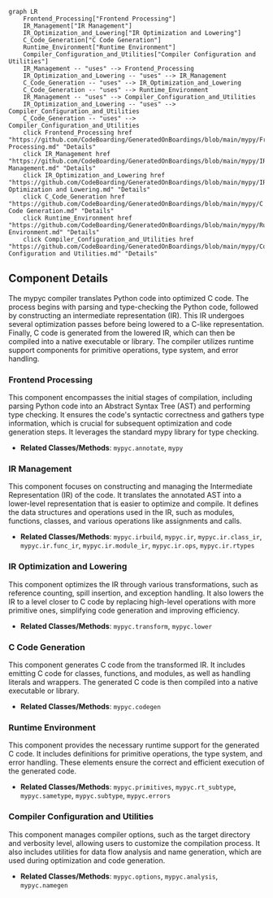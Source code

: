 ```mermaid
graph LR
    Frontend_Processing["Frontend Processing"]
    IR_Management["IR Management"]
    IR_Optimization_and_Lowering["IR Optimization and Lowering"]
    C_Code_Generation["C Code Generation"]
    Runtime_Environment["Runtime Environment"]
    Compiler_Configuration_and_Utilities["Compiler Configuration and Utilities"]
    IR_Management -- "uses" --> Frontend_Processing
    IR_Optimization_and_Lowering -- "uses" --> IR_Management
    C_Code_Generation -- "uses" --> IR_Optimization_and_Lowering
    C_Code_Generation -- "uses" --> Runtime_Environment
    IR_Management -- "uses" --> Compiler_Configuration_and_Utilities
    IR_Optimization_and_Lowering -- "uses" --> Compiler_Configuration_and_Utilities
    C_Code_Generation -- "uses" --> Compiler_Configuration_and_Utilities
    click Frontend_Processing href "https://github.com/CodeBoarding/GeneratedOnBoardings/blob/main/mypy/Frontend Processing.md" "Details"
    click IR_Management href "https://github.com/CodeBoarding/GeneratedOnBoardings/blob/main/mypy/IR Management.md" "Details"
    click IR_Optimization_and_Lowering href "https://github.com/CodeBoarding/GeneratedOnBoardings/blob/main/mypy/IR Optimization and Lowering.md" "Details"
    click C_Code_Generation href "https://github.com/CodeBoarding/GeneratedOnBoardings/blob/main/mypy/C Code Generation.md" "Details"
    click Runtime_Environment href "https://github.com/CodeBoarding/GeneratedOnBoardings/blob/main/mypy/Runtime Environment.md" "Details"
    click Compiler_Configuration_and_Utilities href "https://github.com/CodeBoarding/GeneratedOnBoardings/blob/main/mypy/Compiler Configuration and Utilities.md" "Details"
```

## Component Details

The mypyc compiler translates Python code into optimized C code. The process begins with parsing and type-checking the Python code, followed by constructing an intermediate representation (IR). This IR undergoes several optimization passes before being lowered to a C-like representation. Finally, C code is generated from the lowered IR, which can then be compiled into a native executable or library. The compiler utilizes runtime support components for primitive operations, type system, and error handling.

### Frontend Processing
This component encompasses the initial stages of compilation, including parsing Python code into an Abstract Syntax Tree (AST) and performing type checking. It ensures the code's syntactic correctness and gathers type information, which is crucial for subsequent optimization and code generation steps. It leverages the standard mypy library for type checking.
- **Related Classes/Methods**: `mypyc.annotate`, `mypy`

### IR Management
This component focuses on constructing and managing the Intermediate Representation (IR) of the code. It translates the annotated AST into a lower-level representation that is easier to optimize and compile. It defines the data structures and operations used in the IR, such as modules, functions, classes, and various operations like assignments and calls.
- **Related Classes/Methods**: `mypyc.irbuild`, `mypyc.ir`, `mypyc.ir.class_ir`, `mypyc.ir.func_ir`, `mypyc.ir.module_ir`, `mypyc.ir.ops`, `mypyc.ir.rtypes`

### IR Optimization and Lowering
This component optimizes the IR through various transformations, such as reference counting, spill insertion, and exception handling. It also lowers the IR to a level closer to C code by replacing high-level operations with more primitive ones, simplifying code generation and improving efficiency.
- **Related Classes/Methods**: `mypyc.transform`, `mypyc.lower`

### C Code Generation
This component generates C code from the transformed IR. It includes emitting C code for classes, functions, and modules, as well as handling literals and wrappers. The generated C code is then compiled into a native executable or library.
- **Related Classes/Methods**: `mypyc.codegen`

### Runtime Environment
This component provides the necessary runtime support for the generated C code. It includes definitions for primitive operations, the type system, and error handling. These elements ensure the correct and efficient execution of the generated code.
- **Related Classes/Methods**: `mypyc.primitives`, `mypyc.rt_subtype`, `mypyc.sametype`, `mypyc.subtype`, `mypyc.errors`

### Compiler Configuration and Utilities
This component manages compiler options, such as the target directory and verbosity level, allowing users to customize the compilation process. It also includes utilities for data flow analysis and name generation, which are used during optimization and code generation.
- **Related Classes/Methods**: `mypyc.options`, `mypyc.analysis`, `mypyc.namegen`